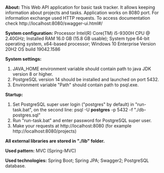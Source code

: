 **About:**
This Web API application for basic task tracker. 
It allows keeping information about projects and tasks.
Application works on 8080 port.
For information exchange used HTTP requests.
To access documentation check http://localhost:8080/swagger-ui.html#/

**System configuration:**
Processor	Intel(R) Core(TM) i5-9300H CPU @ 2.40GHz;
Installed RAM	16.0 GB (15.8 GB usable);
System type	64-bit operating system, x64-based processor;
Windows 10 Enterprise Version 20H2 OS build	19042.1586

**System settings:**
1. JAVA_HOME environment variable should contain path to java JDK version 8 or higher.
2. PostgreSQL version 14 should be installed and launched on port 5432.
3. Environment variable "Path" should contain path to psql.exe.

**Startup:**
1. Set PostgreSQL super user login ("postgres" by default) in "run-task.bat", on the second line:
   psql -U **postgres** -p 5432 -f "./db-postgres.sql"
2. Run "run-task.bat" and enter password for PostgreSQL super user.
3. Make your requests at http://localhost:8080 (for example http://localhost:8080/projects)

**All external libraries are stored in "./lib" folder.**

**Used pattern:**
MVC (Spring-MVC)

**Used technologies:**
Spring Boot; Spring JPA; Swagger2; PostgreSQL database.
